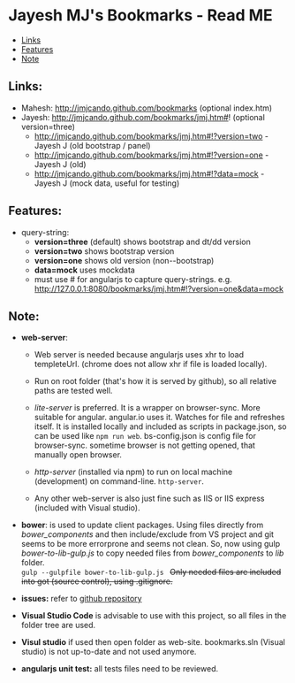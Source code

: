 # Jayesh MJ's Bookmarks - Read ME
  - [Links](#links)
  - [Features](#features)
  - [Note](#note)

## Links:
- Mahesh: http://jmjcando.github.com/bookmarks (optional index.htm)
- Jayesh: http://jmjcando.github.com/bookmarks/jmj.htm#! (optional version=three)
  - http://jmjcando.github.com/bookmarks/jmj.htm#!?version=two  - Jayesh J (old bootstrap / panel)
  - http://jmjcando.github.com/bookmarks/jmj.htm#!?version=one  - Jayesh J (old)
  - http://jmjcando.github.com/bookmarks/jmj.htm#!?data=mock  - Jayesh J (mock data, useful for testing)


## Features:
- query-string:  
  - **version=three** (default) shows bootstrap and dt/dd version
  - **version=two** shows bootstrap version
  - **version=one** shows old version (non--bootstrap)
  - **data=mock** uses mockdata
  - must use # for angularjs to capture query-strings. e.g. http://127.0.0.1:8080/bookmarks/jmj.htm#!?version=one&data=mock

## Note:
- **web-server**:  
  - Web server is needed because angularjs uses xhr to load templeteUrl. (chrome does not allow xhr if file is loaded locally).
  
  - Run on root folder (that's how it is served by github), so all relative paths are tested well.
  
  - _lite-server_ is preferred. It is a wrapper on browser-sync. More suitable for angular. angular.io uses it.
  Watches for file and refreshes itself.
  It is installed locally and included as scripts in package.json, so can be used like  ```npm run web```.
  bs-config.json is config file for browser-sync. sometime browser is not getting opened, that manually open browser.

  - _http-server_ (installed via npm) to run on local machine (development) on command-line.     ```http-server```.
  
  - Any other web-server is also just fine such as IIS or IIS express (included with Visual studio).

- **bower**: is used to update client packages.  Using files directly from *bower_components* and then include/exclude from VS project and git seems to be more errorprone and seems not clean.  So, now using gulp *bower-to-lib-gulp.js* to copy needed files from *bower_components* to *lib* folder.  
``` gulp --gulpfile bower-to-lib-gulp.js  ```
~~Only needed files are included into got (source control), using .gitignore.~~

- **issues:** refer to [github repository](https://github.com/jmjcando/bookmarks/issues)

- **Visual Studio Code** is advisable to use with this project, so all files in the folder tree are used. 

- **Visul studio** if used then open folder as web-site. bookmarks.sln (Visual studio) is not up-to-date and not used anymore. 

- **angularjs unit test:** all tests files need to be reviewed.
